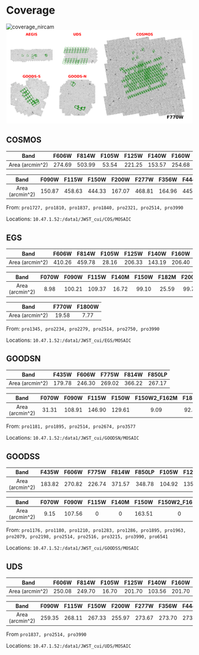 # Coverage

![coverage_nircam](candels_field.png)
![coverage_miri](candels_field_miri.png)

## COSMOS

|      Band       | F606W  | F814W  | F105W | F125W  | F140W  | F160W  |
|:---------------:|:------:|:------:|:-----:|:------:|:------:|:------:|
| Area (arcmin^2) | 274.69 | 503.99 | 53.54 | 221.25 | 153.57 | 254.68 |

|      Band       | F090W  | F115W  | F150W  | F200W  | F277W  | F356W  | F444W  | F770W  | F1800W |
|:---------------:|:------:|:------:|:------:|:------:|:------:|:------:|:------:|:------:|:------:|
| Area (arcmin^2) | 150.87 | 458.63 | 444.33 | 167.07 | 468.81 | 164.96 | 445.22 | 259.29 | 110.85 |

From: `pro1727, pro1810, pro1837, pro1840, pro2321, pro2514, pro3990`

Locations: `10.47.1.52:/data1/JWST_cui/COS/MOSAIC`

## EGS

|      Band       | F606W  | F814W  | F105W | F125W  | F140W  | F160W  |
|:---------------:|:------:|:------:|:-----:|:------:|:------:|:------:|
| Area (arcmin^2) | 410.26 | 459.78 | 28.16 | 206.33 | 143.19 | 206.40 |

|      Band       | F070W | F090W  | F115W  | F140M | F150W | F182M | F200W | F210M | F277W  | F335M | F356W  | F360M | F410M  | F430M | F444W  | F460M | F444W_F470N | F480M |
|:---------------:|:-----:|:------:|:------:|:-----:|:-----:|:-----:|:-----:|:-----:|:------:|:-----:|:------:|:-----:|:------:|:-----:|:------:|:-----:|:-----------:|:-----:|
| Area (arcmin^2) | 8.98  | 100.21 | 109.37 | 16.72 | 99.10 | 25.59 | 99.77 | 15.62 | 101.92 | 9.21  | 110.93 | 9.21  | 100.57 | 18.31 | 103.00 | 9.22  |    96.48    | 18.27 |

|      Band       | F770W | F1800W |
|:---------------:|:-----:|:------:|
| Area (arcmin^2) | 19.58 |  7.77  |

From: `pro1345, pro2234, pro2279, pro2514, pro2750, pro3990`

Locations: `10.47.1.52:/data1/JWST_cui/EGS/MOSAIC`

## GOODSN

|      Band       | F435W  | F606W  | F775W  | F814W  | F850LP |
|:---------------:|:------:|:------:|:------:|:------:|:------:|
| Area (arcmin^2) | 179.78 | 246.30 | 269.02 | 366.22 | 267.17 |

|      Band       | F070W | F090W  | F115W  | F150W  | F150W2_F162M | F182M | F187N | F200W  | F210M | F277W  | F300M | F335M | F356W  | F410M  | F430M | F444W  | F444W_F405N | F460M |
|:---------------:|:-----:|:------:|:------:|:------:|:------------:|:-----:|:-----:|:------:|:-----:|:------:|:-----:|:-----:|:------:|:------:|:-----:|:------:|:-----------:|:-----:|
| Area (arcmin^2) | 31.31 | 108.91 | 146.90 | 129.61 |     9.09     | 92.82 | 32.24 | 103.68 | 66.34 | 103.84 | 7.74  | 79.80 | 148.91 | 111.01 | 9.32  | 147.83 |    33.61    | 9.35  |

From: `pro1181, pro1895, pro2514, pro2674, pro3577`

Locations: `10.47.1.52:/data1/JWST_cui/GOODSN/MOSAIC`

## GOODSS
|      Band       | F435W  | F606W  | F775W  | F814W  | F850LP | F105W  | F125W  | F140W  | F160W  |
|:---------------:|:------:|:------:|:------:|:------:|:------:|:------:|:------:|:------:|:------:|
| Area (arcmin^2) | 183.82 | 270.82 | 226.74 | 371.57 | 348.78 | 104.92 | 135.33 | 156.00 | 135.33 |

|      Band       | F070W | F090W  | F115W | F140M | F150W  | F150W2_F162M | F162M | F182M | F200W | F210M | F250M | F277W  | F300M | F335M | F356W  | F410M  | F430M | F444W  | F460M | F480M |
|:---------------:|:-----:|:------:|:-----:|:-----:|:------:|:------------:|:-----:|:-----:|:-----:|:-----:|:-----:|:------:|:-----:|:-----:|:------:|:------:|:-----:|:------:|:-----:|:-----:|
| Area (arcmin^2) | 9.15  | 107.56 |   0   |   0   | 163.51 |      0       |   0   |   0   |   0   |   0   | 16.08 | 160.23 | 9.46  | 50.48 | 171.16 | 101.53 | 10.28 | 180.54 | 10.28 | 10.28 |

From: `pro1176, pro1180, pro1210, pro1283, pro1286, pro1895, pro1963, pro2079, pro2198, pro2514, pro2516, pro3215, pro3990, pro6541`

Locations: `10.47.1.52:/data1/JWST_cui/GOODSS/MOSAIC`

## UDS

|      Band       | F606W  | F814W  | F105W | F125W  | F140W  | F160W  |
|:---------------:|:------:|:------:|:-----:|:------:|:------:|:------:|
| Area (arcmin^2) | 250.08 | 249.70 | 16.70 | 201.70 | 103.56 | 201.70 |

|      Band       | F090W  | F115W  | F150W  | F200W  | F277W  | F356W  | F444W  | F770W  | F1800W |
|:---------------:|:------:|:------:|:------:|:------:|:------:|:------:|:------:|:------:|:------:|
| Area (arcmin^2) | 259.35 | 268.11 | 267.33 | 255.97 | 273.67 | 273.70 | 273.38 | 129.59 | 122.62 |

From `pro1837, pro2514, pro3990`

Locations: `10.47.1.52:/data1/JWST_cui/UDS/MOSAIC`